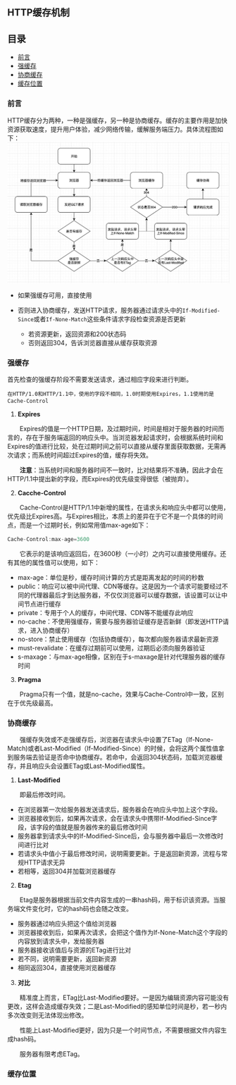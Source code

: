 ## **HTTP缓存机制**
## 目录
- [前言](#qianyan)
- [强缓存](#qianghc)
- [协商缓存](#xieshanghc)
- [缓存位置](#hcweizhi)


### **<a id="qianyan">前言</a>**
HTTP缓存分为两种，一种是强缓存，另一种是协商缓存。缓存的主要作用是加快资源获取速度，提升用户体验，减少网络传输，缓解服务端压力。具体流程图如下：
![avatar](./http缓存机制/缓存流程.png)

- 如果强缓存可用，直接使用
- 否则进入协商缓存，发送HTTP请求，服务器通过请求头中的`If-Modified-Since`或者`If-None-Match`这些条件请求字段检查资源是否更新

    - 若资源更新，返回资源和200状态码
    - 否则返回304，告诉浏览器直接从缓存获取资源

### **<a id="qianghc">强缓存</a>**

首先检查的强缓存阶段不需要发送请求，通过相应字段来进行判断。
```
在HTTP/1.0和HTTP/1.1中，使用的字段不相同，1.0时期使用Expires，1.1使用的是Cache-Control
```

1. **Expires**

&emsp;&emsp;Expires的值是一个HTTP日期，及过期时间，时间是相对于服务器的时间而言的，存在于服务端返回的响应头中。当浏览器发起请求时，会根据系统时间和Expires的值进行比较，处在过期时间之前可以直接从缓存里面获取数据，无需再次请求；而系统时间超过Expires的值，缓存将失效。

&emsp;&emsp;**注意**：当系统时间和服务器时间不一致时，比对结果将不准确，因此才会在HTTP/1.1中提出新的字段，而Expires的优先级变得很低（被抛弃）。

2. **Cacche-Control**

&emsp;&emsp;Cache-Control是HTTP/1.1中新增的属性，在请求头和响应头中都可以使用，优先级比Expires高。与Expires相比，本质上的差异在于它不是一个具体的时间点，而是一个过期时长，例如常用值max-age如下：
```js
Cache-Control:max-age=3600
```
&emsp;&emsp;它表示的是该响应返回后，在3600秒（一小时）之内可以直接使用缓存。还有其他的属性值可以使用，如下：
- max-age：单位是秒，缓存时间计算的方式是距离发起的时间的秒数
- public：响应可以被中间代理、CDN等缓存。这是因为一个请求可能要经过不同的代理器最后才到达服务器，不仅仅浏览器可以缓存数据，该设置可以让中间节点进行缓存
- private：专用于个人的缓存，中间代理、CDN等不能缓存此响应
- no-cache：不使用强缓存，需要与服务器验证缓存是否新鲜（即发送HTTP请求，进入协商缓存）
- no-store：禁止使用缓存（包括协商缓存），每次都向服务器请求最新资源
- must-revalidate：在缓存过期前可以使用，过期后必须向服务器验证
- s-maxage：与max-age相像，区别在于s-maxage是针对代理服务器的缓存时间

3. **Pragma**

&emsp;&emsp;Pragma只有一个值，就是no-cache，效果与Cache-Control中一致，区别在于优先级最高。

### **<a id="xieshanghc">协商缓存</a>**

&emsp;&emsp;强缓存失效或不走强缓存后，浏览器在请求头中设置了ETag（If-None-Match)或者Last-Modified（If-Modified-Since）的时候，会将这两个属性值拿到服务端去验证是否命中协商缓存。若命中，会返回304状态码，加载浏览器缓存，并且响应头会设置ETag或Last-Modified属性。

1. **Last-Modified**

&emsp;&emsp;即最后修改时间。
- 在浏览器第一次给服务器发送请求后，服务器会在响应头中加上这个字段。
- 浏览器接收到后，如果再次请求，会在请求头中携带If-Modified-Since字段，该字段的值就是服务器传来的最后修改时间
- 服务器拿到请求头中的If-Modified-Since后，会与服务器中最后一次修改时间进行比对
- 若请求头中值小于最后修改时间，说明需要更新。于是返回新资源，流程与常规HTTP请求无异
- 若相等，返回304并加载浏览器缓存

2. **Etag**

&emsp;&emsp;Etag是服务器根据当前文件内容生成的一串hash码，用于标识该资源。当服务端文件变化时，它的hash码也会随之改变。
- 服务器通过响应头把这个值给浏览器
- 浏览器接收到后，如果再次请求，会把这个值作为If-None-Match这个字段的内容放到请求头中，发给服务器
- 服务器接收该值后与资源的ETag进行比对
- 若不同，说明需要更新，返回新资源
- 相同返回304，直接使用浏览器缓存

3. **对比**

&emsp;&emsp;精准度上而言，ETag比Last-Modified要好。一是因为编辑资源内容可能没有更改，这样会造成缓存失效；二是Last-Modified的感知单位时间是秒，若一秒内多次改变则无法体现出修改。

&emsp;&emsp;性能上Last-Modified更好，因为只是一个时间节点，不需要根据文件内容生成hash码。

&emsp;&emsp;服务器有限考虑ETag。

### **<a id="hcweizhi">缓存位置</a>**

